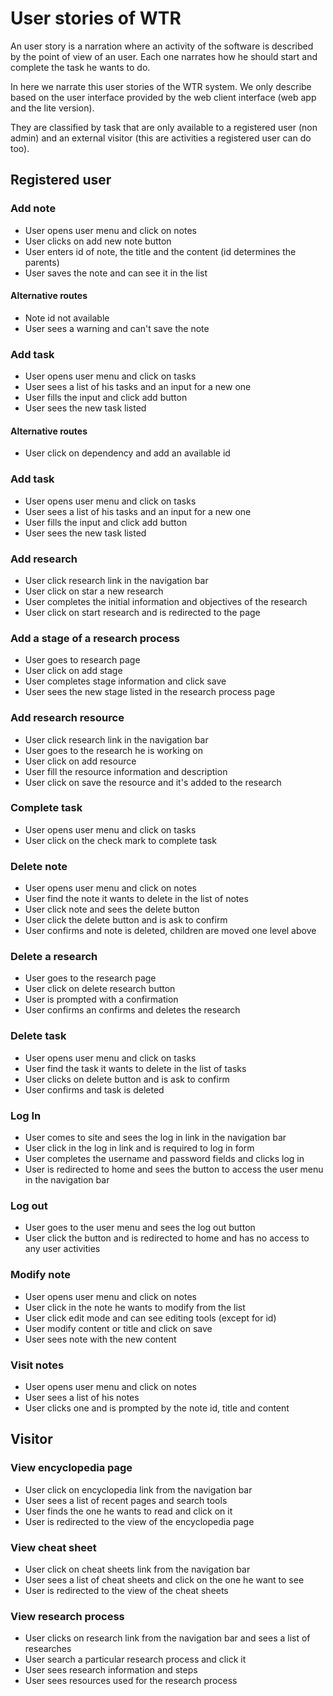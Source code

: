 # User stories of WTR

An user story is a narration where an activity of the software is described by the point of view of an user. Each one narrates how he should start and complete the task he wants to do.

In here we narrate this user stories of the WTR system. We only describe based on the user interface provided by the web client interface (web app and the lite version).

They are classified by task that are only available to a registered user (non admin) and an external visitor (this are activities a registered user can do too).

## Registered user

### Add note

- User opens user menu and click on notes
- User clicks on add new note button
- User enters id of note, the title and the content (id determines the parents)
- User saves the note and can see it in the list

#### Alternative routes

- Note id not available
- User sees a warning and can't save the note

### Add task

- User opens user menu and click on tasks
- User sees a list of his tasks and an input for a new one
- User fills the input and click add button
- User sees the new task listed

#### Alternative routes

- User click on dependency and add an available id

### Add task

- User opens user menu and click on tasks
- User sees a list of his tasks and an input for a new one
- User fills the input and click add button
- User sees the new task listed

### Add research

- User click research link in the navigation bar
- User click on star a new research
- User completes the initial information and objectives of the research
- User click on start research and is redirected to the page

### Add a stage of a research process

- User goes to research page
- User click on add stage
- User completes stage information and click save
- User sees the new stage listed in the research process page

### Add research resource

- User click research link in the navigation bar
- User goes to the research he is working on
- User click on add resource 
- User fill the resource information and description
- User click on save the resource and it's added to the research

### Complete task

- User opens user menu and click on tasks
- User click on the check mark to complete task

### Delete note

- User opens user menu and click on notes
- User find the note it wants to delete in the list of notes
- User click note and sees the delete button
- User click the delete button and is ask to confirm
- User confirms and note is deleted, children are moved one level above

### Delete a research

- User goes to the research page
- User click on delete research button
- User is prompted with a confirmation
- User confirms an confirms and deletes the research

### Delete task

- User opens user menu and click on tasks
- User find the task it wants to delete in the list of tasks
- User clicks on delete button and is ask to confirm
- User confirms and task is deleted 

### Log In

- User comes to site and sees the log in link in the navigation bar
- User click in the log in link and is required to log in form
- User completes the username and password fields and clicks log in
- User is redirected to home and sees the button to access the user menu in the navigation bar

### Log out

- User goes to the user menu and sees the log out button
- User click the button and is redirected to home and has no access to any user activities

### Modify note

- User opens user menu and click on notes
- User click in the note he wants to modify from the list
- User click edit mode and can see editing tools (except for id)
- User modify content or title and click on save
- User sees note with the new content

### Visit notes 

- User opens user menu and click on notes
- User sees a list of his notes
- User clicks one and is prompted by the note id, title and content

## Visitor

### View encyclopedia page

- User click on encyclopedia link from the navigation bar
- User sees a list of recent pages and search tools
- User finds the one he wants to read and click on it
- User is redirected to the view of the encyclopedia page

### View cheat sheet

- User click on cheat sheets link from the navigation bar
- User sees a list of cheat sheets and click on the one he want to see
- User is redirected to the view of the cheat sheets 

### View research process

- User clicks on research link from the navigation bar and sees a list of researches
- User search a particular research process and click it
- User sees research information and steps
- User sees resources used for the research process

